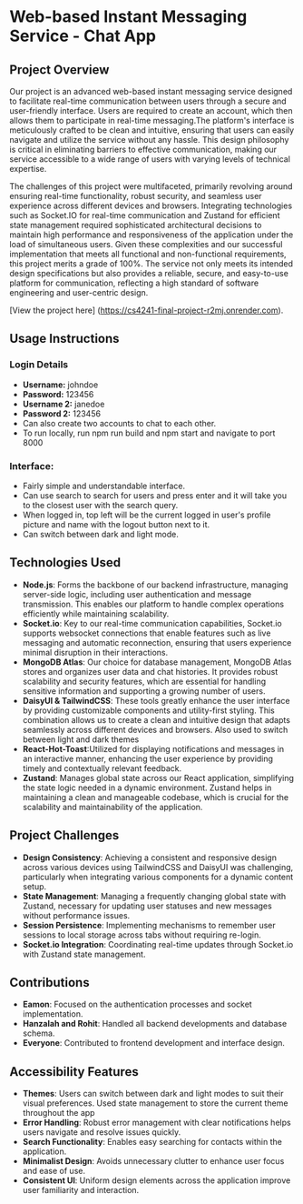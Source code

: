 # Web-based Instant Messaging Service - Chat App

## Project Overview

Our project is an advanced web-based instant messaging service designed to facilitate real-time communication between users through a secure and user-friendly interface. Users are required to create an account, which then allows them to participate in real-time messaging.The platform's interface is meticulously crafted to be clean and intuitive, ensuring that users can easily navigate and utilize the service without any hassle. This design philosophy is critical in eliminating barriers to effective communication, making our service accessible to a wide range of users with varying levels of technical expertise.

The challenges of this project were multifaceted, primarily revolving around ensuring real-time functionality, robust security, and seamless user experience across different devices and browsers. Integrating technologies such as Socket.IO for real-time communication and Zustand for efficient state management required sophisticated architectural decisions to maintain high performance and responsiveness of the application under the load of simultaneous users. Given these complexities and our successful implementation that meets all functional and non-functional requirements, this project merits a grade of 100%. The service not only meets its intended design specifications but also provides a reliable, secure, and easy-to-use platform for communication, reflecting a high standard of software engineering and user-centric design.

[View the project here] (https://cs4241-final-project-r2mj.onrender.com).

## Usage Instructions
### Login Details
- **Username:** johndoe
- **Password:** 123456
- **Username 2:** janedoe
- **Password 2:** 123456
- Can also create two accounts to chat to each other.
- To run locally, run npm run build and npm start and navigate to port 8000

### Interface:
- Fairly simple and understandable interface.
- Can use search to search for users and press enter and it will take you to the closest user with the search query.
- When logged in, top left will be the current logged in user's profile picture and name with the logout button next to it.
- Can switch between dark and light mode.

## Technologies Used
- **Node.js**: Forms the backbone of our backend infrastructure, managing server-side logic, including user authentication and message transmission. This enables our platform to handle complex operations efficiently while maintaining scalability.
- **Socket.io**: Key to our real-time communication capabilities, Socket.io supports websocket connections that enable features such as live messaging and automatic reconnection, ensuring that users experience minimal disruption in their interactions.
- **MongoDB Atlas**: Our choice for database management, MongoDB Atlas stores and organizes user data and chat histories. It provides robust scalability and security features, which are essential for handling sensitive information and supporting a growing number of users.
- **DaisyUI & TailwindCSS**: These tools greatly enhance the user interface by providing customizable components and utility-first styling. This combination allows us to create a clean and intuitive design that adapts seamlessly across different devices and browsers. Also used to switch between light and dark themes
- **React-Hot-Toast**:Utilized for displaying notifications and messages in an interactive manner, enhancing the user experience by providing timely and contextually relevant feedback.
- **Zustand**: Manages global state across our React application, simplifying the state logic needed in a dynamic environment. Zustand helps in maintaining a clean and manageable codebase, which is crucial for the scalability and maintainability of the application.

## Project Challenges
- **Design Consistency**: Achieving a consistent and responsive design across various devices using TailwindCSS and DaisyUI was challenging, particularly when integrating various components for a dynamic content setup.
- **State Management**: Managing a frequently changing global state with Zustand, necessary for updating user statuses and new messages without performance issues.
- **Session Persistence**: Implementing mechanisms to remember user sessions to local storage across tabs without requiring re-login.
- **Socket.io Integration**: Coordinating real-time updates through Socket.io with Zustand state management.

## Contributions
- **Eamon**: Focused on the authentication processes and socket implementation.
- **Hanzalah and Rohit**: Handled all backend developments and database schema.
- **Everyone**: Contributed to frontend development and interface design.

## Accessibility Features
- **Themes**: Users can switch between dark and light modes to suit their visual preferences. Used state management to store the current theme throughout the app
- **Error Handling**: Robust error management with clear notifications helps users navigate and resolve issues quickly.
- **Search Functionality**: Enables easy searching for contacts within the application.
- **Minimalist Design**: Avoids unnecessary clutter to enhance user focus and ease of use.
- **Consistent UI**: Uniform design elements across the application improve user familiarity and interaction.
